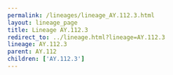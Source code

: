 ```yaml
---
permalink: /lineages/lineage_AY.112.3.html
layout: lineage_page
title: Lineage AY.112.3
redirect_to: ../lineage.html?lineage=AY.112.3
lineage: AY.112.3
parent: AY.112
children: ['AY.112.3']
---
```

